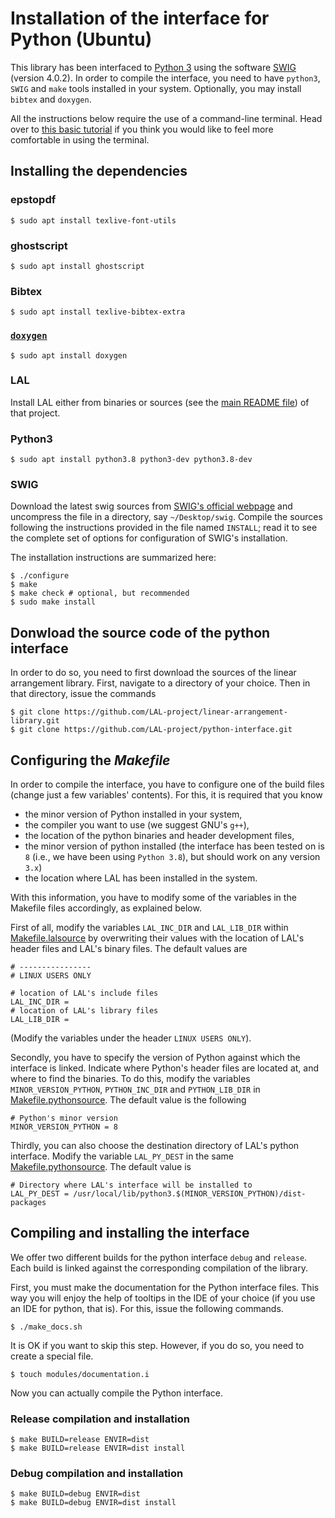 # Installation of the interface for Python (Ubuntu)

This library has been interfaced to [Python 3](https://www.python.org/) using the software [SWIG](http://www.swig.org/) (version 4.0.2). In order to compile the interface, you need to have `python3`, `SWIG` and `make` tools installed in your system. Optionally, you may install `bibtex` and `doxygen`.

All the instructions below require the use of a command-line terminal. Head over to [this basic tutorial](https://ubuntu.com/tutorials/command-line-for-beginners#1-overview) if you think you would like to feel more comfortable in using the terminal.

## Installing the dependencies

### epstopdf

	$ sudo apt install texlive-font-utils

### ghostscript

	$ sudo apt install ghostscript

### Bibtex

	$ sudo apt install texlive-bibtex-extra

### [`doxygen`](https://www.doxygen.nl/index.html)

	$ sudo apt install doxygen

### LAL

Install LAL either from binaries or sources (see the [main README file](https://github.com/LAL-project/linear-arrangement-library/blob/master/README.md)) of that project.

### Python3 

	$ sudo apt install python3.8 python3-dev python3.8-dev

### SWIG

Download the latest swig sources from [SWIG's official webpage](http://www.swig.org/) and uncompress the file in a directory, say `~/Desktop/swig`. Compile the sources following the instructions provided in the file named `INSTALL`; read it to see the complete set of options for configuration of SWIG's installation.

The installation instructions are summarized here:

	$ ./configure
	$ make
	$ make check # optional, but recommended
	$ sudo make install

## Donwload the source code of the python interface

In order to do so, you need to first download the sources of the linear arrangement library. First, navigate to a directory of your choice. Then in that directory, issue the commands

	$ git clone https://github.com/LAL-project/linear-arrangement-library.git
	$ git clone https://github.com/LAL-project/python-interface.git

## Configuring the _Makefile_

In order to compile the interface, you have to configure one of the build files (change just a few variables' contents). For this, it is required that you know

- the minor version of Python installed in your system,
- the compiler you want to use (we suggest GNU's `g++`),
- the location of the python binaries and header development files,
- the minor version of python installed (the interface has been tested on is `8` (i.e., we have been using `Python 3.8`), but should work on any version `3.x`)
- the location where LAL has been installed in the system.

With this information, you have to modify some of the variables in the Makefile files accordingly, as explained below.

First of all, modify the variables `LAL_INC_DIR` and `LAL_LIB_DIR` within [Makefile.lalsource](https://github.com/LAL-project/python-interface/blob/main/Makefile.lalsource) by overwriting their values with the location of LAL's header files and LAL's binary files. The default values are

	# ----------------
	# LINUX USERS ONLY
	
	# location of LAL's include files
	LAL_INC_DIR = 
	# location of LAL's library files
	LAL_LIB_DIR = 

(Modify the variables under the header `LINUX USERS ONLY`).

Secondly, you have to specify the version of Python against which the interface is linked. Indicate where Python's header files are located at, and where to find the binaries. To do this, modify the variables `MINOR_VERSION_PYTHON`, `PYTHON_INC_DIR` and `PYTHON_LIB_DIR` in [Makefile.pythonsource](https://github.com/LAL-project/python-interface/blob/main/Makefile.pythonsource). The default value is the following

	# Python's minor version
	MINOR_VERSION_PYTHON = 8
	
Thirdly, you can also choose the destination directory of LAL's python interface. Modify the variable `LAL_PY_DEST` in the same [Makefile.pythonsource](https://github.com/LAL-project/python-interface/blob/main/Makefile.pythonsource). The default value is

	# Directory where LAL's interface will be installed to
	LAL_PY_DEST = /usr/local/lib/python3.$(MINOR_VERSION_PYTHON)/dist-packages
	
## Compiling and installing the interface

We offer two different builds for the python interface `debug` and `release`. Each build is linked against the corresponding compilation of the library.

First, you must make the documentation for the Python interface files. This way you will enjoy the help of tooltips in the IDE of your choice (if you use an IDE for python, that is). For this, issue the following commands.

	$ ./make_docs.sh

It is OK if you want to skip this step. However, if you do so, you need to create a special file.

	$ touch modules/documentation.i

Now you can actually compile the Python interface.

### Release compilation and installation

	$ make BUILD=release ENVIR=dist
	$ make BUILD=release ENVIR=dist install

### Debug compilation and installation

	$ make BUILD=debug ENVIR=dist
	$ make BUILD=debug ENVIR=dist install
